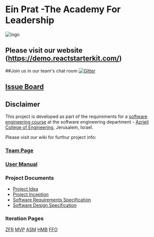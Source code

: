 # Ein Prat -The Academy For Leadership  


![logo](https://upload.wikimedia.org/wikipedia/he/thumb/6/6c/Ein_Prat_Logo.jpg/220px-Ein_Prat_Logo.jpg)

## Please visit our website (https://demo.reactstarterkit.com/)


##Join us in our team's chat room
[![Gitter](https://badges.gitter.im/Bu1ly/classProject.svg)](https://gitter.im/Bu1ly/classProject?utm_source=badge&utm_medium=badge&utm_campaign=pr-badge&utm_content=body_badge)

## [Issue Board](https://huboard.com/robi-y/seproject-team-template#/)

## Disclaimer
This project is developed as part of the requirements for a [software engineering course](https://github.com/jce-il/se-class/wiki) at the software engineering department - [Azrieli College of Engineering](http://www.jce.ac.il/), Jerusalem, Israel.

Please visit our wiki for furthur project info: 

### [Team Page](https://github.com/Bu1ly/classProject/wiki/Our-Team)

### [User Manual](https://github.com/Bu1ly/classProject/wiki/User-Manual)


### Project Documents
- [Project Idea](https://docs.google.com/presentation/d/1iAixcF9R-3Ua6bXK61cdIVnS3pay25O-jXehXIKaKac/edit?usp=sharing) 
- [Project Inception](../../wiki/inception)
- [Software Requirements Specification](../../wiki/srs)
- [Software Design Specification](../../wiki/sds)

### Iteration Pages
[ZFR](https://github.com/Bu1ly/Ein-Prat-The-Academy-For-Leadership/wiki/Iteration-0----ZFR)
[MVP](https://github.com/Bu1ly/Ein-Prat-The-Academy-For-Leadership/wiki/Iteration-1---MVP)
[ASM](https://github.com/Bu1ly/Ein-Prat-The-Academy-For-Leadership/wiki/Iteration-2---ASM)
[HMB](https://github.com/Bu1ly/Ein-Prat-The-Academy-For-Leadership/wiki/Iteration-3-HMB)
[FFO](https://github.com/Bu1ly/Ein-Prat-The-Academy-For-Leadership/wiki/Iteration-4-FFO)


